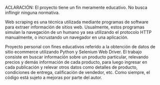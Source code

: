 ACLARACIÓN: 
El proyecto tiene un fin meramente educativo. No busca inflingir ninguna normativa.

Web scraping es una técnica utilizada mediante programas de software para extraer información de sitios web. Usualmente, estos programas simulan la navegación de un humano ya sea utilizando el protocolo HTTP manualmente, o incrustando un navegador en una aplicación.

Proyecto personal con fines educativos referido a la obtención de datos de sitio ecommerce utilizando Python y Selenium Web Driver.
El trabajo consiste en buscar información sobre un producto particular, relevando precios y demás información de cada producto, para luego ingresar en cada publicación y relevar otros datos como detalles de producto, condiciones de entrega, calificación de vendedor, etc.
Como siempre, el código está sujeto a mejoras por parte del autor.
